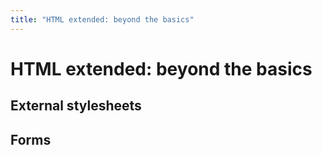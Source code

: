 ```yaml
---
title: "HTML extended: beyond the basics"
---
```


# HTML extended: beyond the basics

## External stylesheets

## Forms

